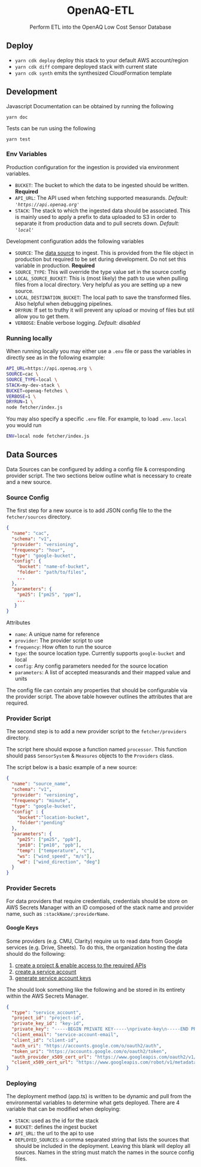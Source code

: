 <h1 align=center>OpenAQ-ETL</h1>

<p align=center>Perform ETL into the OpenAQ Low Cost Sensor Database</p>

## Deploy

- `yarn cdk deploy` deploy this stack to your default AWS account/region
- `yarn cdk diff` compare deployed stack with current state
- `yarn cdk synth` emits the synthesized CloudFormation template

## Development

Javascript Documentation can be obtained by running the following

```
yarn doc
```

Tests can be run using the following

```
yarn test
```

### Env Variables

Production configuration for the ingestion is provided via environment variables.

- `BUCKET`: The bucket to which the data to be ingested should be written. **Required**
- `API_URL`: The API used when fetching supported measurands. _Default: `'https://api.openaq.org'`_
- `STACK`: The stack to which the ingested data should be associated. This is mainly used to apply a prefix to data uploaded to S3 in order to separate it from production data and to pull secrets down. _Default: `'local'`_

Development configuration adds the following variables
- `SOURCE`: The [data source](#data-sources) to ingest. This is provided from the file object in production but required to be set during development. Do not set this variable in production. **Required**
- `SOURCE_TYPE`: This will override the type value set in the source config
- `LOCAL_SOURCE_BUCKET`: This is (most likely) the path to use when pulling files from a local directory. Very helpful as you are setting up a new source.
- `LOCAL_DESTINATION_BUCKET`: The local path to save the transformed files. Also helpful when debugging pipelines.
- `DRYRUN`: If set to truthy it will prevent any upload or moving of files but stil allow you to get them.
- `VERBOSE`: Enable verbose logging. _Default: disabled_

### Running locally

When running locally you may either use a `.env` file or pass the variables in directly see as in the following example:

```sh
API_URL=https://api.openaq.org \
SOURCE=cac \
SOURCE_TYPE=local \
STACK=my-dev-stack \
BUCKET=openaq-fetches \
VERBOSE=1 \
DRYRUN=1 \
node fetcher/index.js
```

You may also specify a specific `.env` file. For example, to load `.env.local` you would run
```sh
ENV=local node fetcher/index.js
```


## Data Sources

Data Sources can be configured by adding a config file & corresponding provider script. The two sections below
outline what is necessary to create and a new source.

### Source Config

The first step for a new source is to add JSON config file to the the `fetcher/sources` directory.

```json
{
  "name": "cac",
  "schema": "v1",
  "provider": "versioning",
  "frequency": "hour",
  "type": "google-bucket",
  "config": {
    "bucket": "name-of-bucket",
    "folder": "path/to/files",
    ...
  },
  "parameters": {
    "pm25": ["pm25", "ppm"],
    ...
   }
}
```

Attributes
- `name`: A unique name for reference
- `provider`: The provider script to use
- `frequency`: How often to run the source
- `type`: the source location type. Currently supports `google-bucket` and local
- `config`: Any config parameters needed for the source location
- `parameters`: A list of accepted measurands and their mapped value and units

The config file can contain any properties that should be configurable via the
provider script. The above table however outlines the attributes that are required.

### Provider Script

The second step is to add a new provider script to the `fetcher/providers` directory.

The script here should expose a function named `processor`. This function should pass
`SensorSystem` & `Measures` objects to the `Providers` class.

The script below is a basic example of a new source:

```json
{
  "name": "source_name",
  "schema": "v1",
  "provider": "versioning",
  "frequency": "minute",
  "type": "google-bucket",
  "config" : {
    "bucket":"location-bucket",
    "folder":"pending"
  },
  "parameters": {
    "pm25": ["pm25", "ppb"],
    "pm10": ["pm10", "ppb"],
    "temp": ["temperature", "c"],
    "ws": ["wind_speed", "m/s"],
    "wd": ["wind_direction", "deg"]
  }
}
```

### Provider Secrets

For data providers that require credentials, credentials should be store on AWS Secrets Manager with an ID composed of the stack name and provider name, such as `:stackName/:providerName`.

#### Google Keys

Some providers (e.g. CMU, Clarity) require us to read data from Google services (e.g. Drive, Sheets). To do this, the organization hosting the data should do the following:

1. [create a project & enable access to the required APIs](https://developers.google.com/workspace/guides/create-project)
1. [create a service account](https://cloud.google.com/iam/docs/creating-managing-service-accounts)
1. [generate service account keys](https://cloud.google.com/iam/docs/creating-managing-service-account-keys)

The should look something like the following and be stored in its entirety within the AWS Secrets Manager.

```json
{
  "type": "service_account",
  "project_id": "project-id",
  "private_key_id": "key-id",
  "private_key": "-----BEGIN PRIVATE KEY-----\nprivate-key\n-----END PRIVATE KEY-----\n",
  "client_email": "service-account-email",
  "client_id": "client-id",
  "auth_uri": "https://accounts.google.com/o/oauth2/auth",
  "token_uri": "https://accounts.google.com/o/oauth2/token",
  "auth_provider_x509_cert_url": "https://www.googleapis.com/oauth2/v1/certs",
  "client_x509_cert_url": "https://www.googleapis.com/robot/v1/metadata/x509/service-account-email"
}
```

### Deploying

The deployment method (app.ts) is written to be dynamic and pull from the environmental variables to determine what gets deployed. There are 4 variable that can be modified when deploying:

- `STACK`: used as the id for the stack
- `BUCKET`: defines the ingest bucket
- `API_URL`: the url to the api to use
- `DEPLOYED_SOURCES`: a comma separated string that lists the sources that should be included in the deployment. Leaving this blank will deploy all sources. Names in the string must match the names in the source config files.
